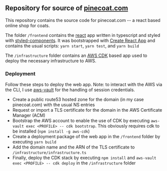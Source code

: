 ## Repository for source of [pinecoat.com](https://pinecoat.com)

This repository contains the source code for pinecoat.com -- a react based online shop for coats.

The folder `/frontend` contains the [react](https://reactjs.org/) app written in typescript and styled with [styled-components](https://styled-components.com/). It was bootstrapped with [Create React App](https://github.com/facebook/create-react-app) and contains the usual scripts: `yarn start`, `yarn test`, and `yarn build`

The `/infrastructure` folder contains an [AWS CDK](https://aws.amazon.com/cdk/) based app used to deploy the necessary infrastructure to AWS.

### Deployment

Follow these steps to deploy the web app. Note: to interact with the AWS via the CLI, I use [aws-vault](https://github.com/99designs/aws-vault) for the handling of session credentials.

- Create a public route53 hosted zone for the domain (in my case pinecoat.com) with the usual NS entries
- Request or import a TLS certificate for the domain in the AWS Certificate Manager (ACM)
- Bootstrap the AWS account to enable the use of CDK by executing `aws-vault exec <PROFILE> -- cdk bootstrap`. This obviously requires cdk to be installed (`npm install -g aws-cdk`)
- Create a deployment package of the web app in the `/frontend` folder by executing `yarn build`
- Add the domain name and the ARN of the TLS certificate to `/infrastructure/infrastructure.ts`
- Finally, deploy the CDK stack by executing `npm install` and `aws-vault exec <PROFILE> -- cdk deploy` in the `/infrastructure` folder

